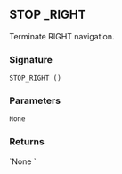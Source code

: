 ## STOP \_RIGHT

Terminate RIGHT navigation.


### Signature

`STOP_RIGHT ()`


### Parameters

`None`


### Returns

\`None
\`